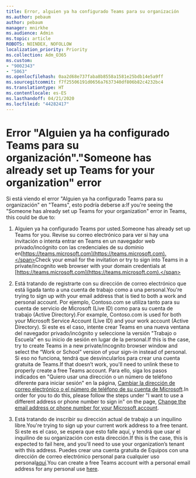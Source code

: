 ```yaml
---
title: Error, alguien ya ha configurado Teams para su organización
ms.author: pebaum
author: pebaum
manager: mnirkhe
ms.audience: Admin
ms.topic: article
ROBOTS: NOINDEX, NOFOLLOW
localization_priority: Priority
ms.collection: Adm_O365
ms.custom:
- "9002343"
- "5063"
ms.openlocfilehash: 0aa2d68e737faba8b8558a1581e25bdb14e5a9ff
ms.sourcegitcommit: f7f25506191d0656a7637340df806b82c4232bc4
ms.translationtype: HT
ms.contentlocale: es-ES
ms.lasthandoff: 04/21/2020
ms.locfileid: "44282417"
---
```

# <a name="someone-has-already-set-up-teams-for-your-organization-error"></a><span data-ttu-id="f2e9d-102">Error "Alguien ya ha configurado Teams para su organización".</span><span class="sxs-lookup"><span data-stu-id="f2e9d-102">"Someone has already set up Teams for your organization" error</span></span>

<span data-ttu-id="f2e9d-103">Si está viendo el error "Alguien ya ha configurado Teams para su organización" en "Teams", esto podría deberse a:</span><span class="sxs-lookup"><span data-stu-id="f2e9d-103">If you're seeing the "Someone has already set up Teams for your organization" error in Teams, this could be due to:</span></span>

1. <span data-ttu-id="f2e9d-104">Alguien ya ha configurado Teams por usted.</span><span class="sxs-lookup"><span data-stu-id="f2e9d-104">Someone has already set up Teams for you.</span></span> <span data-ttu-id="f2e9d-105">Revise su correo electrónico para ver si hay una invitación o intenta entrar en Teams en un navegador web privado/incógnito con las credenciales de su dominio en[https://teams.microsoft.com](https://teams.microsoft.com).</span><span class="sxs-lookup"><span data-stu-id="f2e9d-105">Check your email for the invitation or try to sign into Teams in a private/incognito web browser with your domain credentials at [https://teams.microsoft.com](https://teams.microsoft.com).</span></span>

2. <span data-ttu-id="f2e9d-106">Está tratando de registrarte con su dirección de correo electrónico que está ligada tanto a una cuenta de trabajo como a una personal.</span><span class="sxs-lookup"><span data-stu-id="f2e9d-106">You're trying to sign up with your email address that is tied to both a work and personal account.</span></span> <span data-ttu-id="f2e9d-107">Por ejemplo, Contoso.com se utiliza tanto para su cuenta de servicio de Microsoft (Live ID) como para su cuenta de trabajo (Active Directory).</span><span class="sxs-lookup"><span data-stu-id="f2e9d-107">For example, Contoso.com is used for both your Microsoft Service Account (Live ID) and your work account (Active Directory).</span></span> <span data-ttu-id="f2e9d-108">Si este es el caso, intente crear Teams en una nueva ventana del navegador privado/incógnito y seleccione la versión "Trabajo o Escuela" en su inicio de sesión en lugar de la personal.</span><span class="sxs-lookup"><span data-stu-id="f2e9d-108">If this is the case, try to create Teams in a new private/incognito browser window and select the “Work or School” version of your sign-in instead of personal.</span></span> <span data-ttu-id="f2e9d-109">Si eso no funciona, tendrá que desvincularlos para crear una cuenta gratuita de Teams.</span><span class="sxs-lookup"><span data-stu-id="f2e9d-109">If that doesn’t work, you'll need to unlink these to properly create a free Teams account.</span></span> <span data-ttu-id="f2e9d-110">Para ello, siga los pasos indicados en "Quiero usar una dirección o un número de teléfono diferente para iniciar sesión" en la página, [Cambiar la dirección de correo electrónico o el número de teléfono de su cuenta de Microsoft](https://support.microsoft.com/help/12407).</span><span class="sxs-lookup"><span data-stu-id="f2e9d-110">In order for you to do this, please follow the steps under "I want to use a different address or phone number to sign in" on the page, [Change the email address or phone number for your Microsoft account](https://support.microsoft.com/help/12407).</span></span>

3. <span data-ttu-id="f2e9d-111">Está tratando de inscribir su dirección actual de trabajo a un inquilino libre.</span><span class="sxs-lookup"><span data-stu-id="f2e9d-111">You're trying to sign up your current work address to a free tenant.</span></span> <span data-ttu-id="f2e9d-112">Si este es el caso, se espera que esto falle aquí, y tendrá que usar el inquilino de su organización con esta dirección.</span><span class="sxs-lookup"><span data-stu-id="f2e9d-112">If this is the case, this is expected to fail here, and you'll need to use your organization’s tenant with this address.</span></span> <span data-ttu-id="f2e9d-113">Puedes crear una cuenta gratuita de Equipos con una dirección de correo electrónico personal para cualquier uso personal[aquí](https://products.office.com/microsoft-teams/group-chat-software).</span><span class="sxs-lookup"><span data-stu-id="f2e9d-113">You can create a free Teams account with a personal email address for any personal use [here](https://products.office.com/microsoft-teams/group-chat-software).</span></span>
